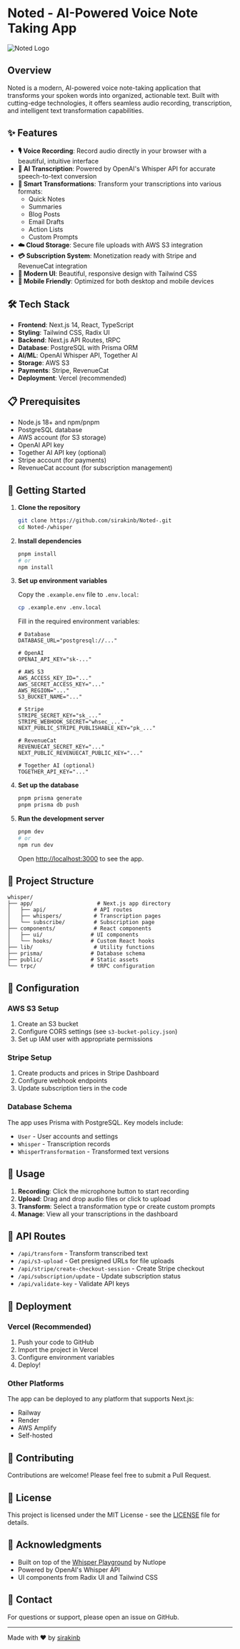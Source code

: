 # Noted - AI-Powered Voice Note Taking App

![Noted Logo](whisper/public/noted__logo.png)

## Overview

Noted is a modern, AI-powered voice note-taking application that transforms your spoken words into organized, actionable text. Built with cutting-edge technologies, it offers seamless audio recording, transcription, and intelligent text transformation capabilities.

## ✨ Features

- **🎙️ Voice Recording**: Record audio directly in your browser with a beautiful, intuitive interface
- **📝 AI Transcription**: Powered by OpenAI's Whisper API for accurate speech-to-text conversion
- **🔄 Smart Transformations**: Transform your transcriptions into various formats:
  - Quick Notes
  - Summaries
  - Blog Posts
  - Email Drafts
  - Action Lists
  - Custom Prompts
- **☁️ Cloud Storage**: Secure file uploads with AWS S3 integration
- **💳 Subscription System**: Monetization ready with Stripe and RevenueCat integration
- **🎨 Modern UI**: Beautiful, responsive design with Tailwind CSS
- **📱 Mobile Friendly**: Optimized for both desktop and mobile devices

## 🛠️ Tech Stack

- **Frontend**: Next.js 14, React, TypeScript
- **Styling**: Tailwind CSS, Radix UI
- **Backend**: Next.js API Routes, tRPC
- **Database**: PostgreSQL with Prisma ORM
- **AI/ML**: OpenAI Whisper API, Together AI
- **Storage**: AWS S3
- **Payments**: Stripe, RevenueCat
- **Deployment**: Vercel (recommended)

## 📋 Prerequisites

- Node.js 18+ and npm/pnpm
- PostgreSQL database
- AWS account (for S3 storage)
- OpenAI API key
- Together AI API key (optional)
- Stripe account (for payments)
- RevenueCat account (for subscription management)

## 🚀 Getting Started

1. **Clone the repository**
   ```bash
   git clone https://github.com/sirakinb/Noted-.git
   cd Noted-/whisper
   ```

2. **Install dependencies**
   ```bash
   pnpm install
   # or
   npm install
   ```

3. **Set up environment variables**
   
   Copy the `.example.env` file to `.env.local`:
   ```bash
   cp .example.env .env.local
   ```

   Fill in the required environment variables:
   ```env
   # Database
   DATABASE_URL="postgresql://..."
   
   # OpenAI
   OPENAI_API_KEY="sk-..."
   
   # AWS S3
   AWS_ACCESS_KEY_ID="..."
   AWS_SECRET_ACCESS_KEY="..."
   AWS_REGION="..."
   S3_BUCKET_NAME="..."
   
   # Stripe
   STRIPE_SECRET_KEY="sk_..."
   STRIPE_WEBHOOK_SECRET="whsec_..."
   NEXT_PUBLIC_STRIPE_PUBLISHABLE_KEY="pk_..."
   
   # RevenueCat
   REVENUECAT_SECRET_KEY="..."
   NEXT_PUBLIC_REVENUECAT_PUBLIC_KEY="..."
   
   # Together AI (optional)
   TOGETHER_API_KEY="..."
   ```

4. **Set up the database**
   ```bash
   pnpm prisma generate
   pnpm prisma db push
   ```

5. **Run the development server**
   ```bash
   pnpm dev
   # or
   npm run dev
   ```

   Open [http://localhost:3000](http://localhost:3000) to see the app.

## 📁 Project Structure

```
whisper/
├── app/                    # Next.js app directory
│   ├── api/               # API routes
│   ├── whispers/          # Transcription pages
│   └── subscribe/         # Subscription page
├── components/            # React components
│   ├── ui/               # UI components
│   └── hooks/            # Custom React hooks
├── lib/                   # Utility functions
├── prisma/               # Database schema
├── public/               # Static assets
└── trpc/                 # tRPC configuration
```

## 🔧 Configuration

### AWS S3 Setup
1. Create an S3 bucket
2. Configure CORS settings (see `s3-bucket-policy.json`)
3. Set up IAM user with appropriate permissions

### Stripe Setup
1. Create products and prices in Stripe Dashboard
2. Configure webhook endpoints
3. Update subscription tiers in the code

### Database Schema
The app uses Prisma with PostgreSQL. Key models include:
- `User` - User accounts and settings
- `Whisper` - Transcription records
- `WhisperTransformation` - Transformed text versions

## 🎯 Usage

1. **Recording**: Click the microphone button to start recording
2. **Upload**: Drag and drop audio files or click to upload
3. **Transform**: Select a transformation type or create custom prompts
4. **Manage**: View all your transcriptions in the dashboard

## 🔐 API Routes

- `/api/transform` - Transform transcribed text
- `/api/s3-upload` - Get presigned URLs for file uploads
- `/api/stripe/create-checkout-session` - Create Stripe checkout
- `/api/subscription/update` - Update subscription status
- `/api/validate-key` - Validate API keys

## 🚢 Deployment

### Vercel (Recommended)
1. Push your code to GitHub
2. Import the project in Vercel
3. Configure environment variables
4. Deploy!

### Other Platforms
The app can be deployed to any platform that supports Next.js:
- Railway
- Render
- AWS Amplify
- Self-hosted

## 🤝 Contributing

Contributions are welcome! Please feel free to submit a Pull Request.

## 📄 License

This project is licensed under the MIT License - see the [LICENSE](whisper/LICENSE) file for details.

## 🙏 Acknowledgments

- Built on top of the [Whisper Playground](https://github.com/Nutlope/whisper) by Nutlope
- Powered by OpenAI's Whisper API
- UI components from Radix UI and Tailwind CSS

## 📧 Contact

For questions or support, please open an issue on GitHub.

---

Made with ❤️ by [sirakinb](https://github.com/sirakinb) 